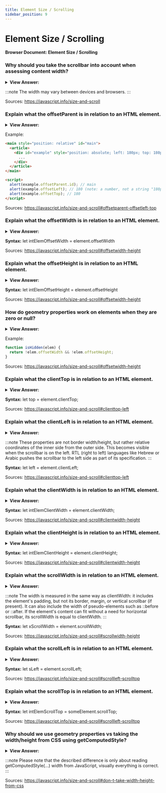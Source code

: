 ```yaml
---
title: Element Size / Scrolling
sidebar_position: 9
---
```


# Element Size / Scrolling

**Browser Document: Element Size / Scrolling**

<head>
  <title>Element Size / Scrolling - JavaScript Interview Questions & Answers</title>
  <meta charSet="utf-8" />
</head>

### Why should you take the scrollbar into account when assessing content width?

<details>
  <summary><strong>View Answer:</strong></summary>
  <div>
  <div><strong>Interview Response:</strong> If the scrollbar is 16px wide then only 300 - 16 = 284px remains, and we should take it into account. Some browsers (not all) reserve the space for it by taking it from the content. Our content may look off or overlapping if we do not account for the scrollbar width.
    </div>
  </div>
</details>

:::note
The width may vary between devices and browsers.
:::

Sources: <https://javascript.info/size-and-scroll>

### Explain what the offsetParent is in relation to an HTML element.

<details>
  <summary><strong>View Answer:</strong></summary>
  <div>
  <div><strong>Interview Response:</strong> The HTMLElement.offsetParent read-only property returns a reference to the element which is the closest (nearest in the containment hierarchy) positioned ancestor element.</div><br />
  <div><strong>Technical Response:</strong> The HTMLElement.offsetParent read-only property returns a reference to the element which is the closest (nearest in the containment hierarchy) positioned ancestor element. If there is no positioned ancestor element, the nearest ancestor td, th, table will be returned, or the body if there are no ancestor table elements either. Properties offsetLeft/offsetTop provide x/y coordinates relative to offsetParent upper-left corner. There are several occasions when offsetParent is null including for not shown elements (display:none or not in the document), &#8249;body&#8250; and &#8249;html&#8250;, and elements with `position:fixed`.
  </div>
  </div>
</details>

Example:

```html
<main style="position: relative" id="main">
  <article>
    <div id="example" style="position: absolute; left: 180px; top: 180px">
      ...
    </div>
  </article>
</main>

<script>
  alert(example.offsetParent.id); // main
  alert(example.offsetLeft); // 180 (note: a number, not a string "180px")
  alert(example.offsetTop); // 180
</script>
```

Sources: <https://javascript.info/size-and-scroll#offsetparent-offsetleft-top>

### Explain what the offsetWidth is in relation to an HTML element.

<details>
  <summary><strong>View Answer:</strong></summary>
  <div>
  <div><strong>Interview Response:</strong> The HTMLElement.offsetWidth read-only property returns the layout width of an element as an integer.</div><br />
  <div><strong>Technical Response:</strong> The HTMLElement.offsetWidth read-only property returns the layout width of an element as an integer. Typically, offsetWidth is a measurement in pixels of the element's CSS width, including any borders, padding, and vertical scrollbars (if rendered). It does not include the width of pseudo-elements such as ::before or ::after. If the element is hidden (for example, by setting style.display on the element or one of its ancestors to "none"), then 0 is returned. offsetWidth and Height reflect full size of the element itself including the borders.
  </div>
  </div>
</details>

**Syntax:** let intElemOffsetWidth = element.offsetWidth

Sources: <https://javascript.info/size-and-scroll#offsetwidth-height>

### Explain what the offsetHeight is in relation to an HTML element.

<details>
  <summary><strong>View Answer:</strong></summary>
  <div>
  <div><strong>Interview Response:</strong> The HTMLElement.offsetHeight read-only property returns the height of an element, including vertical padding and borders, as an integer.</div><br />
  <div><strong>Technical Response:</strong> The HTMLElement.offsetHeight read-only property returns the height of an element, including vertical padding and borders, as an integer. Typically, offsetHeight is a measurement in pixels of the element's CSS height, including any borders, padding, and horizontal scrollbars (if rendered). It does not include the height of pseudo-elements such as ::before or ::after. For the document body object, the measurement includes total linear content height instead of the element's CSS height. Floated elements extending below other linear content are ignored. If the element is hidden (for example, by setting style.display on the element or one of its ancestors to "none"), then 0 is returned. offsetWidth and Height reflect full size of the element itself including the borders.
  </div>
  </div>
</details>

**Syntax:** let intElemOffsetHeight = element.offsetHeight

Sources: <https://javascript.info/size-and-scroll#offsetwidth-height>

### How do geometry properties work on elements when they are zero or null?

<details>
  <summary><strong>View Answer:</strong></summary>
  <div>
  <div><strong>Interview Response:</strong> Geometry properties are calculated only for displayed elements. If an element (or any of its ancestors) has display:none or is not in the document, then all geometry properties are zero (or null for offsetParent).</div><br />
  <div><strong>Technical Response:</strong> Geometry properties are calculated only for displayed elements. If an element (or any of its ancestors) has display:none or is not in the document, then all geometry properties are zero (or null for offsetParent). For example, offsetParent is null, and offsetWidth, offsetHeight are 0 when we created an element, but haven’t inserted it into the document yet, or it (or it’s ancestor) has display:none. We can check if an element is hidden by seeing if the offsetWidth and offsetHeight is null and returns true in check.
  </div>
  </div>
</details>

Example:

```js
function isHidden(elem) {
  return !elem.offsetWidth && !elem.offsetHeight;
}
```

Sources: <https://javascript.info/size-and-scroll#offsetwidth-height>

### Explain what the clientTop is in relation to an HTML element.

<details>
  <summary><strong>View Answer:</strong></summary>
  <div>
  <div><strong>Interview Response:</strong> Inside the element we have the borders. The width of the top border of an element in pixels. It is a read-only, integer property of element.</div><br />
  <div><strong>Technical Response:</strong> Inside the element we have the borders. The width of the top border of an element in pixels. It is a read-only, integer property of element. As it happens, all that lies between the two locations (offsetTop and client area top) is the element's border. This is because the offsetTop indicates the location of the top of the border (not the margin) while the client area starts immediately below the border, (client area includes padding.) Therefore, the clientTop value will always equal the integer portion of the .getComputedStyle() value for "border-top-width". (Actually might be Math.round(parseFloat()).) For example, if the computed "border-top-width" is zero, then clientTop is also zero. These properties are not border width/height, but rather relative coordinates of the inner side from the outer side.
  </div>
  </div>
</details>

**Syntax:** let top = element.clientTop;

Sources: <https://javascript.info/size-and-scroll#clienttop-left>

### Explain what the clientLeft is in relation to an HTML element.

<details>
  <summary><strong>View Answer:</strong></summary>
  <div>
  <div><strong>Interview Response:</strong> Inside the element we have the borders. The width of the left border of an element in pixels. It includes the width of the vertical scrollbar if the text direction of the element is right–to–left and if there is an overflow causing a left vertical scrollbar to be rendered. clientLeft does not include the left margin or the left padding. clientLeft is read-only.
    </div>
  </div>
</details>

:::note
These properties are not border width/height, but rather relative coordinates of the inner side from the outer side. This becomes visible when the scrollbar is on the left. RTL (right to left) languages like Hebrew or Arabic pushes the scrollbar to the left side as part of its specification.
:::

**Syntax:** let left = element.clientLeft;

Sources: <https://javascript.info/size-and-scroll#clienttop-left>

### Explain what the clientWidth is in relation to an HTML element.

<details>
  <summary><strong>View Answer:</strong></summary>
  <div>
  <div><strong>Interview Response:</strong> The Element.clientWidth property is zero for inline elements and elements with no CSS; otherwise, it's the inner width of an element in pixels. It includes padding but excludes borders, margins, and vertical scrollbars (if present). When clientWidth is used on the root element (the &#8249;html&#8250; element), (or on &#8249;body&#8250; if the document is in quirks mode), the viewport's width (excluding any scrollbar) is returned.
    </div>
  </div>
</details>

**Syntax:** let intElemClientWidth = element.clientWidth;

Sources: <https://javascript.info/size-and-scroll#clientwidth-height>

### Explain what the clientHeight is in relation to an HTML element.

<details>
  <summary><strong>View Answer:</strong></summary>
  <div>
  <div><strong>Interview Response:</strong> The Element.clientHeight read-only property is zero for elements with no CSS or inline layout boxes; otherwise, it's the inner height of an element in pixels. It includes padding but excludes borders, margins, and horizontal scrollbars (if present). clientHeight can be calculated as: CSS height + CSS padding - height of horizontal scrollbar (if present). When clientHeight is used on the root element (the &#8249;html&#8250; element), (or on &#8249;body&#8250; if the document is in quirks mode), the viewport's height (excluding any scrollbar) is returned.
    </div>
  </div>
</details>

**Syntax:** let intElemClientHeight = element.clientHeight;

Sources: <https://javascript.info/size-and-scroll#clientwidth-height>

### Explain what the scrollWidth is in relation to an HTML element.

<details>
  <summary><strong>View Answer:</strong></summary>
  <div>
  <div><strong>Interview Response:</strong> The element.scrollWidth read-only property is a measurement of the width of an element's content, including content not visible on the screen due to overflow. The scrollWidth value is equal to the minimum width the element would require to fit all the content in the viewport without using a horizontal scrollbar.
    </div>
  </div>
</details>

:::note
The width is measured in the same way as clientWidth: it includes the element's padding, but not its border, margin, or vertical scrollbar (if present). It can also include the width of pseudo-elements such as ::before or ::after. If the element's content can fit without a need for horizontal scrollbar, its scrollWidth is equal to clientWidth.
:::

**Syntax:** let xScrollWidth = element.scrollWidth;

Sources: <https://javascript.info/size-and-scroll#scrollwidth-height>

### Explain what the scrollLeft is in relation to an HTML element.

<details>
  <summary><strong>View Answer:</strong></summary>
  <div>
  <div><strong>Interview Response:</strong> The Element.scrollLeft property gets or sets the number of pixels that an element's content is scrolled from its left edge. If the element's direction is rtl (right-to-left), then scrollLeft is 0 when the scrollbar is at its rightmost position (at the start of the scrolled content), and then increasingly negative as you scroll towards the end of the content. On systems using display scaling, scrollLeft may give you a decimal value.
    </div>
  </div>
</details>

**Syntax:** let sLeft = element.scrollLeft;

Sources: <https://javascript.info/size-and-scroll#scrollleft-scrolltop>

### Explain what the scrollTop is in relation to an HTML element.

<details>
  <summary><strong>View Answer:</strong></summary>
  <div>
  <div><strong>Interview Response:</strong> The Element.scrollTop property gets or sets the number of pixels that an element's content is scrolled vertically. An element's scrollTop value is a measurement of the distance from the element's top to its topmost visible content. When an element's content does not generate a vertical scrollbar, then its scrollTop value is 0. When scrollTop is used on the root element (the &#8249;html&#8250; element), the scrollY of the window is returned.
    </div>
  </div>
</details>

**Syntax:** let intElemScrollTop = someElement.scrollTop;

Sources: <https://javascript.info/size-and-scroll#scrollleft-scrolltop>

### Why should we use geometry properties vs taking the width/height from CSS using getComputedStyle?

<details>
  <summary><strong>View Answer:</strong></summary>
  <div>
  <div><strong>Interview Response:</strong> First, CSS width/height depend on another property: box-sizing that defines “what is” CSS width and height. A change in box-sizing for CSS purposes may break such JavaScript. Second, CSS width/height may be set to auto. From the CSS standpoint, width:auto is perfectly normal, but in JavaScript we need an exact size in pixels that we can use in calculations. So in this case CSS width is useless. And there is one more reason: a scrollbar. Sometimes the code that works fine without a scrollbar becomes buggy with it, because a scrollbar takes the space from the content in some browsers. So, the real width available for the content is less than CSS width. And clientWidth/clientHeight take that into account. Another issue is browser inconsistencies with returned values. Some browsers like firefox do not account for the scrollbar in their calculations for the width of an element.
    </div>
  </div>
</details>

:::note
Please note that the described difference is only about reading getComputedStyle(...) width from JavaScript, visually everything is correct.
:::

Sources: <https://javascript.info/size-and-scroll#don-t-take-width-height-from-css>

